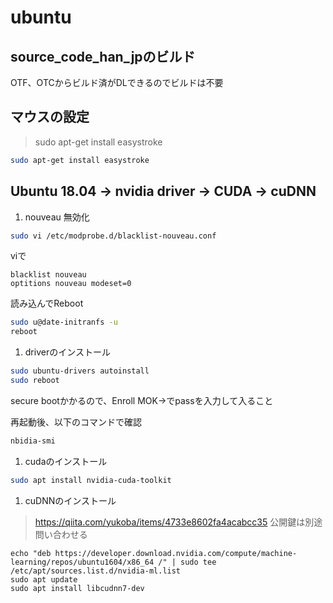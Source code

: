 # ubuntu #

## source_code_han_jpのビルド ##
OTF、OTCからビルド済がDLできるのでビルドは不要

## マウスの設定 ##

>sudo apt-get install easystroke

```bash
sudo apt-get install easystroke
```
## Ubuntu 18.04 -> nvidia driver -> CUDA -> cuDNN ##

1. nouveau 無効化

  ```bash
  sudo vi /etc/modprobe.d/blacklist-nouveau.conf
  ```
  viで

  ```
  blacklist nouveau
  optitions nouveau modeset=0
  ```

  読み込んでReboot

  ```bash
  sudo u@date-initranfs -u
  reboot
  ```

1. driverのインストール

  ```bash 
  sudo ubuntu-drivers autoinstall
  sudo reboot
  ```
  secure bootかかるので、Enroll MOK->でpassを入力して入ること

  再起動後、以下のコマンドで確認

  ```bash
  nbidia-smi
  ```

1. cudaのインストール

  ```bash
  sudo apt install nvidia-cuda-toolkit
  ```
1. cuDNNのインストール

  > https://qiita.com/yukoba/items/4733e8602fa4acabcc35
  公開鍵は別途問い合わせる

  ```
  echo "deb https://developer.download.nvidia.com/compute/machine-learning/repos/ubuntu1604/x86_64 /" | sudo tee /etc/apt/sources.list.d/nvidia-ml.list
  sudo apt update
  sudo apt install libcudnn7-dev
  ```
  
